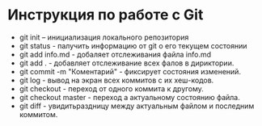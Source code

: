 # Инструкция по работе с Git

* git init – инициализация локального репозитория
* git status - палучить информацию от git о его текущем состоянии
* git add info.md - добаляет отслеживания файла info.md
* git add . - добавляет отслеживание всех фалов в дириктории.
* git commit -m "Коментарий" - фиксирует состояния изменений.
* git log - вывод на экран всех коммитов с их хеш-кодов.
* git checkout - переход от одного коммита к другому.
* git checkout master - переход а актуальному состоянию файла.
* git diff - увидитьраздницу между актуальным файлом и последним коммитом.